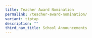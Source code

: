 ```yaml
---
title: Teacher Award Nomination
permalink: /teacher-award-nomination/
variant: tiptap
description: ""
third_nav_title: School Announcements
---
```

